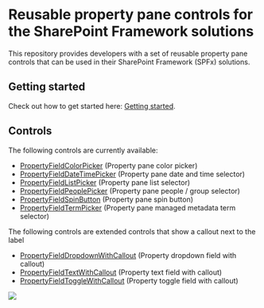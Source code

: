 # Reusable property pane controls for the SharePoint Framework solutions

This repository provides developers with a set of reusable property pane controls that can be used in their SharePoint Framework (SPFx) solutions.

## Getting started

Check out how to get started here: [Getting started](./Getting-started).

## Controls

The following controls are currently available:

- [PropertyFieldColorPicker](./controls/PropertyFieldColorPicker) (Property pane color picker)
- [PropertyFieldDateTimePicker](./controls/PropertyFieldDateTimePicker) (Property pane date and time selector)
- [PropertyFieldListPicker](./controls/PropertyFieldListPicker) (Property pane list selector)
- [PropertyFieldPeoplePicker](./controls/PropertyFieldPeoplePicker) (Property pane people / group selector)
- [PropertyFieldSpinButton](./controls/PropertyFieldSpinButton) (Property pane spin button)
- [PropertyFieldTermPicker](./controls/PropertyFieldTermPicker) (Property pane managed metadata term selector)

The following controls are extended controls that show a callout next to the label

- [PropertyFieldDropdownWithCallout](./controls/PropertyFieldDropdownWithCallout) (Property dropdown field with callout)
- [PropertyFieldTextWithCallout](./controls/PropertyFieldTextWithCallout) (Property text field with callout)
- [PropertyFieldToggleWithCallout](./controls/PropertyFieldToggleWithCallout) (Property toggle field with callout)

![](https://telemetry.sharepointpnp.com/sp-dev-fx-property-controls/wiki)
